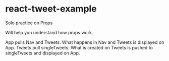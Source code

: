 # react-tweet-example
Solo practice on Props


Will help you understand how props work.

App pulls Nav and Tweets: What happens in Nav and Tweets is displayed on App.
Tweets pull singleTweets: What is created on Tweets is pushed to singleTweets and displayed on App.
